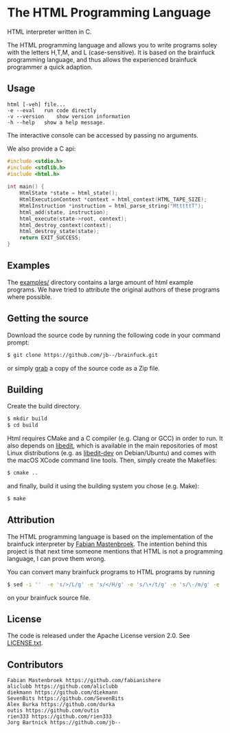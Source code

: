 The HTML Programming Language
=============================
HTML interpreter written in C.

The HTML programming language and allows you to write programs soley with the letters H,T,M, and L (case-sensitive).
It is based on the brainfuck programming language, and thus allows the experienced brainfuck programmer a quick adaption.


## Usage
    html [-veh] file...
	-e --eval	run code directly
	-v --version	show version information
	-h --help	show a help message.

The interactive console can be accessed by passing no arguments.    

We also provide a C api:

``` c
#include <stdio.h>
#include <stdlib.h>
#include <html.h>
    
int main() {
	HtmlState *state = html_state();
	HtmlExecutionContext *context = html_context(HTML_TAPE_SIZE);
	HtmlInstruction *instruction = html_parse_string("MtttttT");
 	html_add(state, instruction);
 	html_execute(state->root, context);
	html_destroy_context(context);
 	html_destroy_state(state);
	return EXIT_SUCCESS;
}
```

## Examples
The [examples/](/examples) directory contains a large amount of 
html example programs. We have tried to attribute the original
authors of these programs where possible.

## Getting the source
Download the source code by running the following code in your command prompt:
```sh
$ git clone https://github.com/jb--/brainfuck.git
```
or simply [grab](https://github.com/jb--/html/archive/master.zip) a copy of the source code as a Zip file.

## Building
Create the build directory.
```sh
$ mkdir build
$ cd build
```
Html requires CMake and a C compiler (e.g. Clang or GCC) in order to run. It also depends on [libedit](http://thrysoee.dk/editline/), which is available in the main repositories of most Linux distributions (e.g. as [libedit-dev](https://packages.debian.org/stretch/libedit-dev) on Debian/Ubuntu) and comes with the macOS XCode command line tools. 
Then, simply create the Makefiles:
```sh
$ cmake ..
```
and finally, build it using the building system you chose (e.g. Make):
```sh
$ make
```

## Attribution

The HTML programming language is based on the implementation of the brainfuck interpreter by [Fabian Mastenbroek](https://github.com/fabianishere/brainfuck). The intention behind this project is that next time someone mentions that HTML is not a programming language, I can prove them wrong.

You can convert many brainfuck programs to HTML programs by running 
```sh
$ sed -i ''  -e 's/>/L/g' -e 's/</H/g' -e 's/\+/t/g' -e 's/\-/m/g' -e 's/\./T/g' -e 's/,/M/g' -e 's/\[/h/g' -e 's/\]/l/g' *.bf
```
on your brainfuck source file. 

## License
The code is released under the Apache License version 2.0. See [LICENSE.txt](/LICENSE.txt).

## Contributors
    Fabian Mastenbroek https://github.com/fabianishere
    aliclubb https://github.com/aliclubb
    diekmann https://github.com/diekmann
    SevenBits https://github.com/SevenBits
    Alex Burka https://github.com/durka
	outis https://github.com/outis
	rien333 https://github.com/rien333
    Jorg Bartnick https://github.com/jb--
